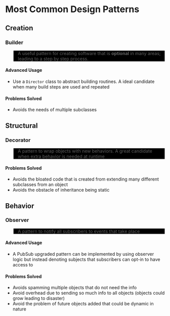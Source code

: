 # Most Common Design Patterns

## Creation

### Builder

<blockquote style="background: black;">
A useful pattern for creating software that is <b>optional</b> in many areas; leading
to a step by step process.
</blockquote>

#### Advanced Usage

- Use a `Director` class to abstract
  building routines. A ideal candidate when
  many build steps are used and repeated

#### Problems Solved

- Avoids the needs of multiple subclasses

## Structural

### Decorator

<blockquote style="background: black;">
A pattern to wrap objects with new behaviors. A great candidate when extra
behavior is needed at runtime
</blockquote>

#### Problems Solved

- Avoids the bloated code that is created from extending many different subclasses
  from an object
- Avoids the obstacle of inheritance being static

## Behavior

### Observer

<blockquote style="background: black;">
A pattern to notify all subscribers to events that take place
</blockquote>

#### Advanced Usage

- A PubSub upgraded pattern can be implemented by using observer logic but instead
  denoting subjects that subscribers can opt-in to have access to

#### Problems Solved

- Avoids spamming multiple objects that
  do not need the info
- Avoid overhead due to sending so
  much info to all objects (objects could grow leading to disaster)
- Avoid the problem of future objects added that
  could be dynamic in nature

